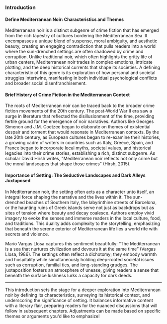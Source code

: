 ### Introduction

#### Define Mediterranean Noir: Characteristics and Themes

Mediterranean noir is a distinct subgenre of crime fiction that has emerged from the rich tapestry of cultures bordering the Mediterranean Sea. It encompasses a unique blend of suspense, moral ambiguity, and aesthetic beauty, creating an engaging contradiction that pulls readers into a world where the sun-drenched settings are often shadowed by crime and corruption. Unlike traditional noir, which often highlights the gritty life of urban centers, Mediterranean noir trades in complex emotions, intricate plotting, and the deep historical currents that shape its societies. A defining characteristic of this genre is its exploration of how personal and societal struggles intertwine, manifesting in both individual psychological conflicts and broader social disenfranchisement.

#### Brief History of Crime Fiction in the Mediterranean Context

The roots of Mediterranean noir can be traced back to the broader crime fiction movements of the 20th century. The post-World War II era saw a surge in literature that reflected the disillusionment of the time, providing fertile ground for the emergence of noir narratives. Authors like Georges Simenon and J.M. Coetzee began to elaborate on themes of existential despair and torment that would resonate in Mediterranean contexts. By the late 20th century, as European cultures began to re-examine their histories, a growing cadre of writers in countries such as Italy, Greece, Spain, and France began to incorporate local myths, societal values, and historical legacies into their crime stories, establishing a rich, distinct subgenre. As scholar David Hirsh writes, "Mediterranean noir reflects not only crime but the moral landscapes that shape those crimes" (Hirsh, 2015).

#### Importance of Setting: The Seductive Landscapes and Dark Alleys Juxtaposed

In Mediterranean noir, the setting often acts as a character unto itself, an integral force shaping the narrative and the lives within it. The sun-drenched beaches of Southern Italy, the labyrinthine streets of Barcelona, or the haunting ruins of Greek islands serve not just as backdrops but as sites of tension where beauty and decay coalesce. Authors employ vivid imagery to evoke the senses and immerse readers in the local culture, food, and traditions. This duality adds complexity to the storytelling, emphasizing that beneath the serene exterior of Mediterranean life lies a world rife with secrets and violence.

Mario Vargas Llosa captures this sentiment beautifully: “The Mediterranean is a sea that nurtures civilization and devours it at the same time” (Vargas Llosa, 1986). The settings often reflect a dichotomy; they embody warmth and hospitality while simultaneously holding deep-rooted societal issues such as corruption, familial ties, and long-standing grudges. The juxtaposition fosters an atmosphere of unease, giving readers a sense that beneath the surface lushness lurks a capacity for dark deeds.

---

This introduction sets the stage for a deeper exploration into Mediterranean noir by defining its characteristics, surveying its historical context, and underscoring the significance of setting. It balances informative content with a literary flair, preparing readers for the nuanced discussions that will follow in subsequent chapters. Adjustments can be made based on specific themes or arguments you'd like to emphasize!
